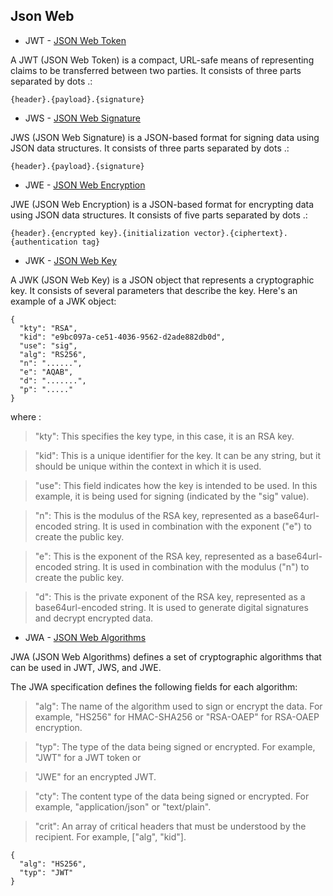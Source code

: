 ## Json Web

- JWT - [JSON Web Token](https://datatracker.ietf.org/doc/html/rfc7519)

A JWT (JSON Web Token) is a compact, URL-safe means of representing claims to be transferred between two parties. It consists of three parts separated by dots .:

```
{header}.{payload}.{signature}

```
- JWS - [JSON Web Signature](https://datatracker.ietf.org/doc/html/rfc7515)

JWS (JSON Web Signature) is a JSON-based format for signing data using JSON data structures. It consists of three parts separated by dots .:

```
{header}.{payload}.{signature}
```

- JWE - [JSON Web Encryption](https://datatracker.ietf.org/doc/html/rfc7516)

JWE (JSON Web Encryption) is a JSON-based format for encrypting data using JSON data structures. It consists of five parts separated by dots .:

```
{header}.{encrypted key}.{initialization vector}.{ciphertext}.{authentication tag}
```

- JWK - [JSON Web Key](https://datatracker.ietf.org/doc/html/rfc7517)

A JWK (JSON Web Key) is a JSON object that represents a cryptographic key. It consists of several parameters that describe the key. Here's an example of a JWK object:

```
{
  "kty": "RSA",
  "kid": "e9bc097a-ce51-4036-9562-d2ade882db0d",
  "use": "sig",
  "alg": "RS256",
  "n": "......",
  "e": "AQAB",
  "d": ".......",
  "p": "....."
}

```
where :
>"kty": This specifies the key type, in this case, it is an RSA key.

>"kid": This is a unique identifier for the key. It can be any string, but it should be unique within the context in which it is used.

>"use": This field indicates how the key is intended to be used. In this example, it is being used for signing (indicated by the "sig" value).

>"n": This is the modulus of the RSA key, represented as a base64url-encoded string. It is used in combination with the exponent ("e") to create the public key.

>"e": This is the exponent of the RSA key, represented as a base64url-encoded string. It is used in combination with the modulus ("n") to create the public key.

>"d": This is the private exponent of the RSA key, represented as a base64url-encoded string. It is used to generate digital signatures and decrypt encrypted data.

- JWA - [JSON Web Algorithms](https://datatracker.ietf.org/doc/html/rfc7518)

JWA (JSON Web Algorithms) defines a set of cryptographic algorithms that can be used in JWT, JWS, and JWE.

The JWA specification defines the following fields for each algorithm:

>"alg": The name of the algorithm used to sign or encrypt the data. For example, "HS256" for HMAC-SHA256 or "RSA-OAEP" for RSA-OAEP encryption.

>"typ": The type of the data being signed or encrypted. For example, "JWT" for a JWT token or 

>"JWE" for an encrypted JWT.

>"cty": The content type of the data being signed or encrypted. For example, "application/json" or "text/plain".

>"crit": An array of critical headers that must be understood by the recipient. For example, ["alg", "kid"].

```
{
  "alg": "HS256",
  "typ": "JWT"
}

```